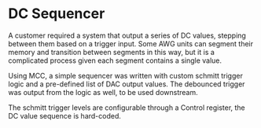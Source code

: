 # DC Sequencer

A customer required a system that output a series of DC values, stepping between them based on a trigger input. Some AWG units can segment their memory and transition between segments in this way, but it is a complicated process given each segment contains a single value.

Using MCC, a simple sequencer was written with custom schmitt trigger logic and a pre-defined list of DAC output values. The debounced trigger was output from the logic as well, to be used downstream.

The schmitt trigger levels are configurable through a Control register, the DC value sequence is hard-coded.
